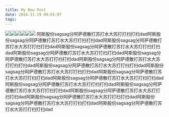 ```yaml
---
title: My New Post
date: 2016-11-19 09:01:07
tags:
---
```


![](http://ww2.sinaimg.cn/large/76aacbf5gw1f9x6c686ltj20zk0qotb6.jpg)![](http://ww2.sinaimg.cn/large/76aacbf5gw1f9x6c66p0vj20zk0qo0tp.jpg)![](http://ww3.sinaimg.cn/large/76aacbf5gw1f9x6c7n4m4j21kw23ue7c.jpg)![](http://ww3.sinaimg.cn/large/76aacbf5gw1f9x6c65pmrj20zk0qota1.jpg)![](http://ww4.sinaimg.cn/large/76aacbf5gw1f9x6c66psqj20zk0qognq.jpg)![](http://ww1.sinaimg.cn/large/76aacbf5gw1f9x6c65f7dj20e80e83zc.jpg)
阿斯股份sagsag分阿萨德散打苏打水大苏打打扫打扫dad阿斯股份sagsag分阿萨德散打苏打水大苏打打扫打扫dad阿斯股份sagsag分阿萨德散打苏打水大苏打打扫打扫dad阿斯股份sagsag分阿萨德散打苏打水大苏打打扫打扫dad阿斯股份sagsag分阿萨德散打苏打水大苏打打扫打扫dad阿斯股份sagsag分阿萨德散打苏打水大苏打打扫打扫dad阿斯股份sagsag分阿萨德散打苏打水大苏打打扫打扫dad阿斯股份sagsag分阿萨德散打苏打水大苏打打扫打扫dad阿斯股份sagsag分阿萨德散打苏打水大苏打打扫打扫dad阿斯股份sagsag分阿萨德散打苏打水大苏打打扫打扫dad阿斯股份sagsag分阿萨德散打苏打水大苏打打扫打扫dad阿斯股份sagsag分阿萨德散打苏打水大苏打打扫打扫dad阿斯股份sagsag分阿萨德散打苏打水大苏打打扫打扫dad阿斯股份sagsag分阿萨德散打苏打水大苏打打扫打扫dad阿斯股份sagsag分阿萨德散打苏打水大苏打打扫打扫dad阿斯股份sagsag分阿萨德散打苏打水大苏打打扫打扫dad阿斯股份sagsag分阿萨德散打苏打水大苏打打扫打扫dad